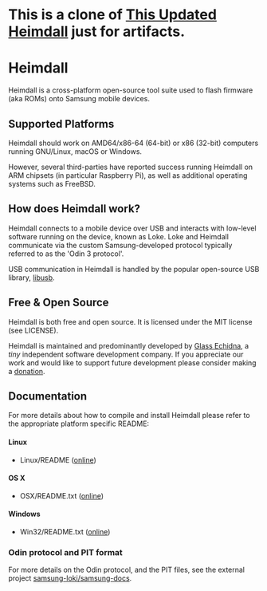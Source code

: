 # This is a clone of [This Updated Heimdall](https://git.sr.ht/~grimler/Heimdall/) just for artifacts.

# Heimdall

Heimdall is a cross-platform open-source tool suite used to flash
firmware (aka ROMs) onto Samsung mobile devices.

## Supported Platforms

Heimdall should work on AMD64/x86-64 (64-bit) or x86 (32-bit)
computers running GNU/Linux, macOS or Windows.

However, several third-parties have reported success running Heimdall
on ARM chipsets (in particular Raspberry Pi), as well as additional
operating systems such as FreeBSD.

## How does Heimdall work?

Heimdall connects to a mobile device over USB and interacts with
low-level software running on the device, known as Loke. Loke and
Heimdall communicate via the custom Samsung-developed protocol
typically referred to as the 'Odin 3 protocol'.

USB communication in Heimdall is handled by the popular open-source
USB library, [libusb](https://libusb.info).

## Free & Open Source

Heimdall is both free and open source. It is licensed under the MIT
license (see LICENSE).

Heimdall is maintained and predominantly developed by [Glass
Echidna](https://glassechidna.com.au/), a _tiny_ independent software
development company. If you appreciate our work and would like to
support future development please consider making a
[donation](https://glassechidna.com.au/donate/).

## Documentation

For more details about how to compile and install Heimdall please
refer to the appropriate platform specific README:

#### Linux

 - Linux/README ([online](Linux/README))

#### OS X

 - OSX/README.txt ([online](OSX/README.txt))

#### Windows

 - Win32/README.txt ([online](Win32/README.txt))

### Odin protocol and PIT format

For more details on the Odin protocol, and the PIT files, see the
external project [samsung-loki/samsung-docs](https://samsung-loki.github.io/samsung-docs/).
